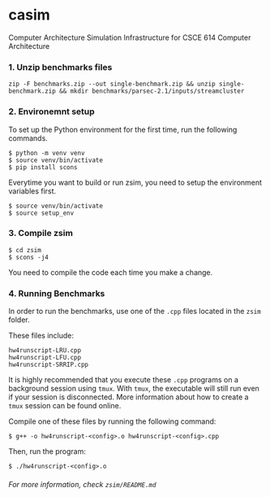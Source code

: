 # casim
Computer Architecture Simulation Infrastructure for CSCE 614 Computer Architecture


### 1. Unzip benchmarks files

```
zip -F benchmarks.zip --out single-benchmark.zip && unzip single-benchmark.zip && mkdir benchmarks/parsec-2.1/inputs/streamcluster
```

### 2. Environemnt setup

To set up the Python environment for the first time, run the following commands.

```
$ python -m venv venv
$ source venv/bin/activate
$ pip install scons
```

Everytime you want to build or run zsim, you need to setup the environment variables first.

```
$ source venv/bin/activate
$ source setup_env
```

### 3. Compile zsim

```
$ cd zsim
$ scons -j4
```

You need to compile the code each time you make a change.

### 4. Running Benchmarks
In order to run the benchmarks, use one of the `.cpp` files located in the `zsim` folder.

These files include:
```
hw4runscript-LRU.cpp
hw4runscript-LFU.cpp
hw4runscript-SRRIP.cpp
```
It is highly recommended that you execute these `.cpp` programs on a background session using `tmux`. With `tmux`, the executable will still run even if your session is disconnected. More information about how to create a `tmux` session can be found online.

Compile one of these files by running the following command:
```
$ g++ -o hw4runscript-<config>.o hw4runscript-<config>.cpp
```

Then, run the program:
```
$ ./hw4runscript-<config>.o
```



###### For more information, check `zsim/README.md`
